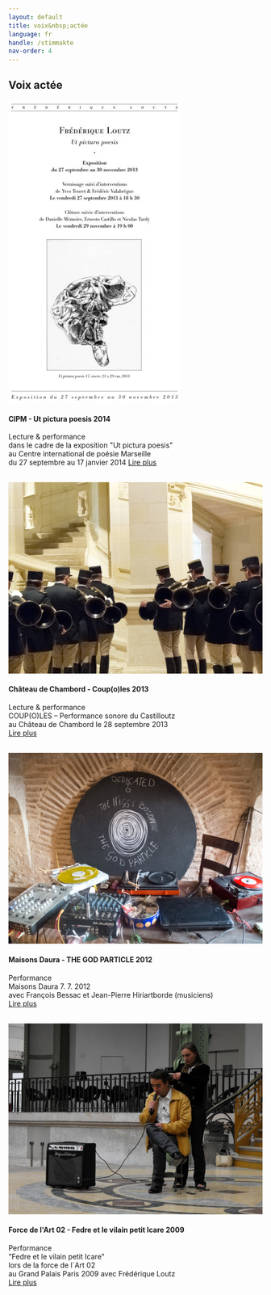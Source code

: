 ```yaml
---
layout: default
title: voix&nbsp;actée
language: fr
handle: /stimmakte
nav-order: 4
---
```

## Voix actée  
  
<a href="/fr/perfutpicturapoesis" title="Lire plus"><img src="/images/ut-pictura-poesis-expo2.jpg" alt="Ut pictura poesis" class="img-left"></a>
#### CIPM - Ut pictura poesis 2014  
  
Lecture & performance  
dans le cadre de la exposition "Ut pictura poesis"  
au Centre international de poésie Marseille  
du 27 septembre au 17 janvier 2014 
[Lire plus](/fr/perfutpicturapoesis "Ut pictura poesis 2014") 
<br style="clear:both" />
<br style="clear:both" />

<a href="/fr/perfcoupoles" title="Lire plus"><img src="/images/coupoles-performance-chambord0.jpg" alt="Coupoles Chambod" class="img-left"></a>
#### Château de Chambord - Coup(o)les 2013 
  
Lecture & performance  
COUP(O)LES – Performance sonore du Castilloutz  
au Château de Chambord le 28 septembre 2013  
[Lire plus](/fr/perfcoupoles "Coupoles Chambord") 
<br style="clear:both" />
<br style="clear:both" />

<a href="/fr/perfgodparticle" title="Lire plus"><img src="/images/godparticle0.jpg" alt="The god particle" class="img-left"></a>
#### Maisons Daura - THE GOD PARTICLE 2012  
  
Performance  
Maisons Daura 7. 7. 2012  
avec François Bessac et Jean-Pierre Hiriartborde (musiciens)  
[Lire plus](/fr/perfgodparticle "The god particle") 
<br style="clear:both" />
<br style="clear:both" />

<a href="/fr/perfforcedelart" title="Lire plus"><img src="/galeries/performance-forcedelart/DSCF0664.jpg" alt="Performance Fedre et le vilain petit Icare 2009" class="img-left"></a>
#### Force de l'Art 02 - Fedre et le vilain petit Icare 2009   
  
Performance  
"Fedre et le vilain petit Icare"  
lors de la force de l´Art 02  
au Grand Palais Paris 2009
avec Frédérique Loutz  
[Lire plus](/fr/perfforcedelart "Performance Fedre et le vilain petit Icare 2009") 
<br style="clear:both" />
<br style="clear:both" />
